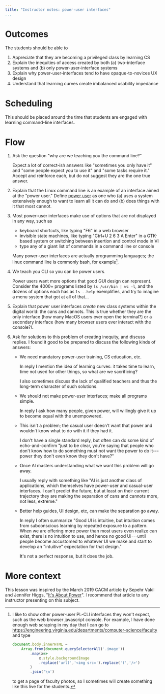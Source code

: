 ```yaml
---
title: "Instructor notes: power-user interfaces"
...
```



# Outcomes
The students should be able to

1. Appreciate that they are becoming a privileged class by learning CS
2. Explain the inequities of access created by both (a) two-interface systems and (b) only power-user-interface systems
3. Explain why power-user-interfaces tend to have opaque-to-novices UX design
4. Understand that learning curves create imbalanced usability impedance

# Scheduling
This should be placed around the time that students are engaged with learning command-line interfaces.

# Flow
1. Ask the question "why are we teaching you the command line?"
    
    Expect a lot of correct-ish answers like "sometimes you only have it" and "some people expect you to use it" and "some tasks require it." Accept and reinforce each, but do not suggest they are the one true answer.

2. Explain that the Linux command line is an example of an interface aimed at the "power user." Define [power user](https://en.wikipedia.org/wiki/Power_user) as one who (a) uses a system extensively enough to want to learn all it can do and (b) does things with it that most cannot.
    
3. Most power-user interfaces make use of options that are not displayed in any way, such as
        
    - keyboard shortcuts, like typing "F6" in a web browser
    - invisible state machines, like typing "Ctrl+U 2 6 3 A Enter" in a GTK-based system or switching between insertion and control mode in VI
    - type any of a giant list of commands in a command line or console
    
    Many power-user interfaces are actually programming languages; the linux command line is commonly bash, for example[^webconsole].

4. We teach you CLI so you can be power users.
    
    Power users want more options that good GUI design can represent. Consider the 4000+ programs listed by `ls /usr/bin | wc -l`, and the dozens of options each has as `ls --help` exemplifies, and try to imagine a menu system that got at all of that...

5. Explain that power user interfaces *create* new class systems within the digital world: the cans and cannots. This is true whether they are the only interface (how many MacOS users ever open the terminal?) or a secondary interface (how many browser users ever interact with the console?).

6. Ask for solutions to this problem of creating inequity, and discuss replies. I found it good to be prepared to discuss the following kinds of answers:
    
    - We need mandatory power-user training, CS education, etc.
    
        <div class="note">
        
        In reply I mention the idea of learning curves: it takes time to learn, time not used for other things, so what are we sacrificing?
        
        I also sometimes discuss the lack of qualified teachers and thus the long-term character of such solutions.
        
        </div>
    
    - We should not make power-user interfaces; make all programs simple.

        <div class="note">
        
        In reply I ask how many people, given power, will willingly give it up to become equal with the unempowered.
        
        </div>
    
    - This isn't a problem; the casual user doesn't want that power and wouldn't know what to do with it if they had it.
        
        <div class="note">
        
        I don't have a single standard reply, but often can do some kind of echo-and-confirm "just to be clear, you're saying that people who don't know how to do something must not want the power to do it---power they don't even know they don't have?"
        
        </div>
        
    - Once AI masters understanding what we want this problem will go away.
        
        <div class="note">
        
        I usually reply with something like "AI is just another class of applications, which themselves have power-user and casual-user interfaces. I can't predict the future, but at least on their current trajectory they are making the separation of cans and cannots more, not less, extreme."

        </div>
        
    - Better help guides, UI design, etc, can make the separation go away.
        
        <div class="note">
        
        In reply I often summarize "Good UI is intuitive, but intuition comes from subconscious learning by repeated exposure to a pattern. When we are offering more power than most users even realize can exist, there is no intuition to use, and hence no good UI---until people become accustomed to whatever UI we make and start to develop an "intuitive" expectation for that design."
        
        It's not a perfect response, but it does the job.
        
        </div>

# More context

This lesson was inspired by the March 2019 CACM article by Sepehr Vakil and Jennifer Higgs, "[It's About Power](https://cacm.acm.org/magazines/2019/3/234921-its-about-power/fulltext)".
I recommend that article to any instructor presenting on this subject.


[^webconsole]:
    I like to show other power-user PL-CLI interfaces they won't expect, such as the web browser javascript console. For example, I have done enough web scraping in my day that I can go to <https://engineering.virginia.edu/departments/computer-science/faculty> and type
    
    ```javascript
    document.body.innerHTML =
        Array.from(document.querySelectorAll('.image'))
            .map(x=>
                x.style.backgroundImage
                .replace('url(','<img src=').replace(')','/>')
            )
            .join('\n')
    ```
    
    to get a page of faculty photos, so I sometimes will create something like this live for the students.

